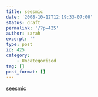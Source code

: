 ```yaml
---
title: seesmic
date: '2008-10-12T12:19:33-07:00'
status: draft
permalink: '/?p=425'
author: sarah
excerpt: ''
type: post
id: 425
category:
    - Uncategorized
tag: []
post_format: []
---
```

[seesmic](https://www.ultrasaurus.com/sarahblog/archives/000484.html)